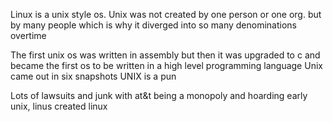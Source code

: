 Linux is a unix style os. Unix was not created by one person or one org. but by many people which is why it diverged into so many denominations overtime 

The first unix os was written in assembly but then it was upgraded to c and became the first os to be written in a high level programming language
Unix came out in six snapshots 
UNIX is a pun 

Lots of lawsuits and junk with at&t being a monopoly and hoarding early unix, linus created linux 